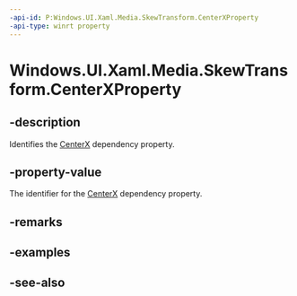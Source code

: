 ```yaml
---
-api-id: P:Windows.UI.Xaml.Media.SkewTransform.CenterXProperty
-api-type: winrt property
---
```


<!-- Property syntax
public Windows.UI.Xaml.DependencyProperty CenterXProperty { get; }
-->

# Windows.UI.Xaml.Media.SkewTransform.CenterXProperty

## -description
Identifies the [CenterX](skewtransform_centerx.md) dependency property.



## -property-value
The identifier for the [CenterX](skewtransform_centerx.md) dependency property.

## -remarks

## -examples

## -see-also
